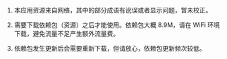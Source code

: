 1. 本应用资源来自网络，其中的部分成语有讹误或者显示问题，暂未校正。

2. 需要下载依赖包（资源）之后才能使用。依赖包大概 8.9M，请在 WiFi 环境下载，避免流量不足产生额外流量费。

3. 依赖包发生更新后会需要重新下载，但请放心，依赖包更新频次较低。
